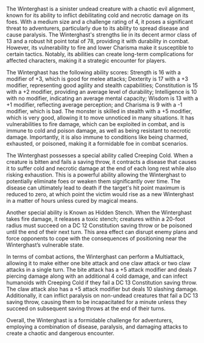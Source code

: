 The Winterghast is a sinister undead creature with a chaotic evil alignment, known for its ability to inflict debilitating cold and necrotic damage on its foes. With a medium size and a challenge rating of 4, it poses a significant threat to adventurers, particularly due to its ability to spread disease and cause paralysis. The Winterghast's strengths lie in its decent armor class of 13 and a robust hit point total of 78, providing it with durability in combat. However, its vulnerability to fire and lower Charisma make it susceptible to certain tactics. Notably, its abilities can create long-term complications for affected characters, making it a strategic encounter for players.

The Winterghast has the following ability scores: Strength is 16 with a modifier of +3, which is good for melee attacks; Dexterity is 17 with a +3 modifier, representing good agility and stealth capabilities; Constitution is 15 with a +2 modifier, providing an average level of durability; Intelligence is 10 with no modifier, indicating an average mental capacity; Wisdom is 13 with a +1 modifier, reflecting average perception; and Charisma is 9 with a -1 modifier, which is bad. The monster is skilled in stealth with a +5 modifier, which is very good, allowing it to move unnoticed in many situations. It has vulnerabilities to fire damage, which can be exploited in combat, and is immune to cold and poison damage, as well as being resistant to necrotic damage. Importantly, it is also immune to conditions like being charmed, exhausted, or poisoned, making it a formidable foe in combat scenarios.

The Winterghast possesses a special ability called Creeping Cold. When a creature is bitten and fails a saving throw, it contracts a disease that causes it to suffer cold and necrotic damage at the end of each long rest while also risking exhaustion. This is a powerful ability allowing the Winterghast to potentially eliminate foes or weaken them significantly over time. The disease can ultimately lead to death if the target's hit point maximum is reduced to zero, at which point the victim would rise as a new Winterghast in a matter of hours unless cured by magical means.

Another special ability is Known as Hidden Stench. When the Winterghast takes fire damage, it releases a toxic stench; creatures within a 20-foot radius must succeed on a DC 12 Constitution saving throw or be poisoned until the end of their next turn. This area effect can disrupt enemy plans and force opponents to cope with the consequences of positioning near the Winterghast’s vulnerable state.

In terms of combat actions, the Winterghast can perform a Multiattack, allowing it to make either one bite attack and one claw attack or two claw attacks in a single turn. The bite attack has a +5 attack modifier and deals 7 piercing damage along with an additional 4 cold damage, and can infect humanoids with Creeping Cold if they fail a DC 13 Constitution saving throw. The claw attack also has a +5 attack modifier but deals 10 slashing damage. Additionally, it can inflict paralysis on non-undead creatures that fail a DC 13 saving throw, causing them to be incapacitated for a minute unless they succeed on subsequent saving throws at the end of their turns.

Overall, the Winterghast is a formidable challenge for adventurers, employing a combination of disease, paralysis, and damaging attacks to create a chaotic and dangerous encounter.